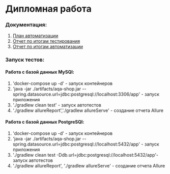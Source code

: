 # Дипломная работа

### Документация: 

1. [План автоматизации](https://github.com/AlexSashaNik/QA_Diploma/blob/main/Plan.md)
2. [Отчет по итогам тестирования](https://github.com/AlexSashaNik/QA_Diploma/blob/main/MAIN%20DOCUMENTS/Report.md)
3. [Отчет по итогам автоматизации](https://github.com/AlexSashaNik/QA_Diploma/blob/main/MAIN%20DOCUMENTS/Summary.md)

### Запуск тестов:

#### Работа с базой данных MySQl:

1. 'docker-compose up -d' - запуск контейнеров
2. 'java -jar ./artifacts/aqa-shop.jar --spring.datasource.url=jdbc:postgresql://localhost:3306/app' - запуск приложения
3. './gradlew clean test' - запуск автотестов
4. './gradlew allureReport','./gradlew allureServe' - создание отчета Allure

#### Работа с базой данных PostgreSQl:

1. 'docker-compose up -d' - запуск контейнеров
2. 'java -jar ./artifacts/aqa-shop.jar --spring.datasource.url=jdbc:postgresql://localhost:5432/app' - запуск приложения
3. './gradlew clean test -Ddb.url=jdbc:postgresql://localhost:5432/app'- запуск автотестов
4. './gradlew allureReport', './gradlew allureServe' - создание отчета Allure